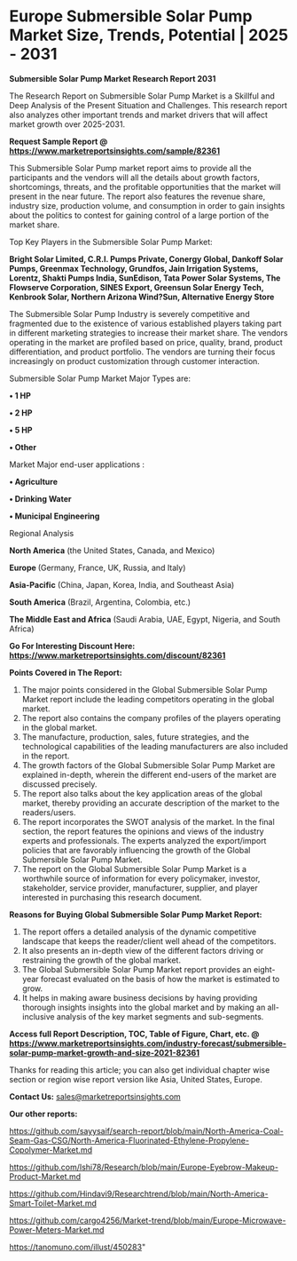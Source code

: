 # Europe Submersible Solar Pump Market Size, Trends, Potential | 2025 - 2031

<strong>Submersible Solar Pump Market Research Report 2031</strong>

The Research Report on Submersible Solar Pump Market is a Skillful and Deep Analysis of the Present Situation and Challenges. This research report also analyzes other important trends and market drivers that will affect market growth over 2025-2031.

<strong>Request Sample Report @ <a href=https://www.marketreportsinsights.com/sample/82361>https://www.marketreportsinsights.com/sample/82361</a></strong>

This Submersible Solar Pump market report aims to provide all the participants and the vendors will all the details about growth factors, shortcomings, threats, and the profitable opportunities that the market will present in the near future. The report also features the revenue share, industry size, production volume, and consumption in order to gain insights about the politics to contest for gaining control of a large portion of the market share.

Top Key Players in the Submersible Solar Pump Market:

<strong>Bright Solar Limited, C.R.I. Pumps Private, Conergy Global, Dankoff Solar Pumps, Greenmax Technology, Grundfos, Jain Irrigation Systems, Lorentz, Shakti Pumps India, SunEdison, Tata Power Solar Systems, The Flowserve Corporation, SINES Export, Greensun Solar Energy Tech, Kenbrook Solar, Northern Arizona Wind?Sun, Alternative Energy Store</strong>

The Submersible Solar Pump Industry is severely competitive and fragmented due to the existence of various established players taking part in different marketing strategies to increase their market share. The vendors operating in the market are profiled based on price, quality, brand, product differentiation, and product portfolio. The vendors are turning their focus increasingly on product customization through customer interaction.

Submersible Solar Pump Market Major Types are:

<strong>• 1 HP

• 2 HP

• 5 HP

• Other</strong>

Market Major end-user applications :

<strong>• Agriculture

• Drinking Water

• Municipal Engineering</strong>

Regional Analysis

</u><strong><b>North America</b></strong> (the United States, Canada, and Mexico)

<strong><b>Europe </b></strong>(Germany, France, UK, Russia, and Italy)

<strong><b>Asia-Pacific</b></strong> (China, Japan, Korea, India, and Southeast Asia)

<strong><b>South America</b></strong> (Brazil, Argentina, Colombia, etc.)

<strong><b>The Middle East and Africa</b></strong> (Saudi Arabia, UAE, Egypt, Nigeria, and South Africa)

<strong>Go For Interesting Discount Here: <a href=https://www.marketreportsinsights.com/discount/82361>https://www.marketreportsinsights.com/discount/82361</a></strong>

<strong>Points Covered in The Report:</strong>
<ol>
  <li>The major points considered in the Global Submersible Solar Pump Market report include the leading competitors operating in the global market.</li>
  <li>The report also contains the company profiles of the players operating in the global market.</li>
  <li>The manufacture, production, sales, future strategies, and the technological capabilities of the leading manufacturers are also included in the report.</li>
  <li>The growth factors of the Global Submersible Solar Pump Market are explained in-depth, wherein the different end-users of the market are discussed precisely.</li>
  <li>The report also talks about the key application areas of the global market, thereby providing an accurate description of the market to the readers/users.</li>
  <li>The report incorporates the SWOT analysis of the market. In the final section, the report features the opinions and views of the industry experts and professionals. The experts analyzed the export/import policies that are favorably influencing the growth of the Global Submersible Solar Pump Market.</li>
  <li>The report on the Global Submersible Solar Pump Market is a worthwhile source of information for every policymaker, investor, stakeholder, service provider, manufacturer, supplier, and player interested in purchasing this research document.</li>
</ol>
<strong>Reasons for Buying Global Submersible Solar Pump Market Report:</strong>

<ol>
  <li>The report offers a detailed analysis of the dynamic competitive landscape that keeps the reader/client well ahead of the competitors.</li>
  <li>It also presents an in-depth view of the different factors driving or restraining the growth of the global market.</li>
  <li>The Global Submersible Solar Pump Market report provides an eight-year forecast evaluated on the basis of how the market is estimated to grow.</li>
  <li>It helps in making aware business decisions by having providing thorough insights insights into the global market and by making an all-inclusive analysis of the key market segments and sub-segments.</li>
</ol>
<strong>Access full Report Description, TOC, Table of Figure, Chart, etc. @ <a href=https://www.marketreportsinsights.com/industry-forecast/submersible-solar-pump-market-growth-and-size-2021-82361>https://www.marketreportsinsights.com/industry-forecast/submersible-solar-pump-market-growth-and-size-2021-82361</a></strong>


Thanks for reading this article; you can also get individual chapter wise section or region wise report version like Asia, United States, Europe.

<strong>Contact Us:</strong>
sales@marketreportsinsights.com

<strong>Our other reports:</strong>

<a href=https://github.com/sayysaif/search-report/blob/main/North-America-Coal-Seam-Gas-CSG/North-America-Fluorinated-Ethylene-Propylene-Copolymer-Market.md>https://github.com/sayysaif/search-report/blob/main/North-America-Coal-Seam-Gas-CSG/North-America-Fluorinated-Ethylene-Propylene-Copolymer-Market.md</a>

<a href=https://github.com/Ishi78/Research/blob/main/Europe-Eyebrow-Makeup-Product-Market.md>https://github.com/Ishi78/Research/blob/main/Europe-Eyebrow-Makeup-Product-Market.md</a>

<a href=https://github.com/Hindavi9/Researchtrend/blob/main/North-America-Smart-Toilet-Market.md>https://github.com/Hindavi9/Researchtrend/blob/main/North-America-Smart-Toilet-Market.md</a>

<a href=https://github.com/cargo4256/Market-trend/blob/main/Europe-Microwave-Power-Meters-Market.md>https://github.com/cargo4256/Market-trend/blob/main/Europe-Microwave-Power-Meters-Market.md</a>

<a href=https://tanomuno.com/illust/450283>https://tanomuno.com/illust/450283</a>"
